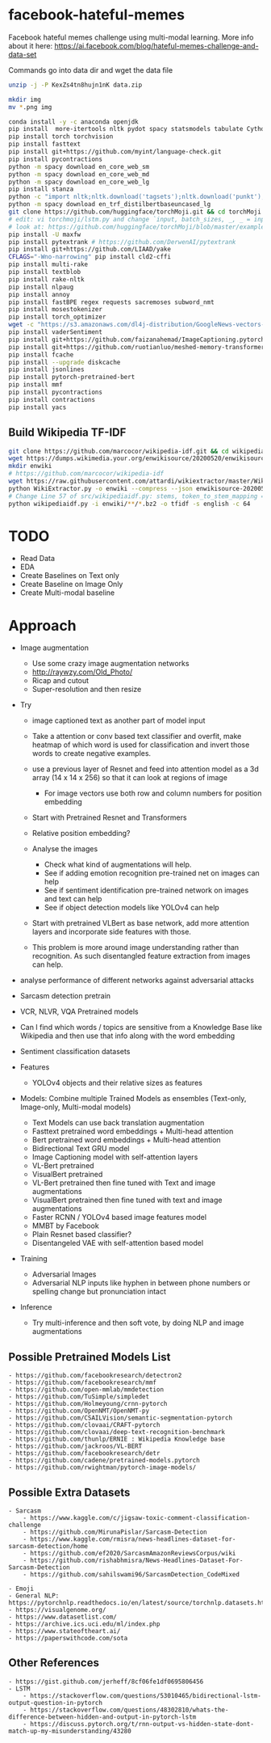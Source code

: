 # facebook-hateful-memes
Facebook hateful memes challenge using multi-modal learning. More info about it here: https://ai.facebook.com/blog/hateful-memes-challenge-and-data-set

Commands
go into data dir and wget the data file
```bash
unzip -j -P KexZs4tn8hujn1nK data.zip
```

```bash
mkdir img
mv *.png img
```

```bash
conda install -y -c anaconda openjdk
pip install  more-itertools nltk pydot spacy statsmodels tabulate Cython dill flair gensim nltk pydot graphviz scipy pandas seaborn matplotlib bidict transformers contractions pytorch-nlp spacy-transformers stanza
pip install torch torchvision
pip install fasttext
pip install git+https://github.com/myint/language-check.git 
pip install pycontractions
python -m spacy download en_core_web_sm
python -m spacy download en_core_web_md
python -m spacy download en_core_web_lg
pip install stanza
python -c "import nltk;nltk.download('tagsets');nltk.download('punkt');nltk.download('averaged_perceptron_tagger');nltk.download('maxent_ne_chunker');nltk.download('words');import stanza;stanza.download('en');nltk.download('stopwords');nltk.download('vader_lexicon');nltk.download('treebank');nltk.download('wordnet');import gensim.downloader as api;api.load(\"glove-twitter-25\");api.load(\"glove-twitter-50\");api.load(\"glove-wiki-gigaword-50\");api.load(\"word2vec-google-news-300\");api.load(\"conceptnet-numberbatch-17-06-300\");"
python -m spacy download en_trf_distilbertbaseuncased_lg
git clone https://github.com/huggingface/torchMoji.git && cd torchMoji && pip install -e . && python scripts/download_weights.py
# edit: vi torchmoji/lstm.py and change `input, batch_sizes, _, _ = input` line 78
# look at: https://github.com/huggingface/torchMoji/blob/master/examples/score_texts_emojis.py
pip install -U maxfw
pip install pytextrank # https://github.com/DerwenAI/pytextrank
pip install git+https://github.com/LIAAD/yake
CFLAGS="-Wno-narrowing" pip install cld2-cffi
pip install multi-rake
pip install textblob
pip install rake-nltk
pip install nlpaug
pip install annoy
pip install fastBPE regex requests sacremoses subword_nmt
pip install mosestokenizer
pip install torch_optimizer
wget -c "https://s3.amazonaws.com/dl4j-distribution/GoogleNews-vectors-negative300.bin.gz"
pip install vaderSentiment
pip install git+https://github.com/faizanahemad/ImageCaptioning.pytorch.git
pip install git+https://github.com/ruotianluo/meshed-memory-transformer.git
pip install fcache
pip install --upgrade diskcache
pip install jsonlines
pip install pytorch-pretrained-bert
pip install mmf
pip install pycontractions
pip install contractions
pip install yacs
```

## Build Wikipedia TF-IDF
```bash
git clone https://github.com/marcocor/wikipedia-idf.git && cd wikipedia-idf/src
wget https://dumps.wikimedia.your.org/enwikisource/20200520/enwikisource-20200520-pages-articles.xml.bz2
mkdir enwiki
# https://github.com/marcocor/wikipedia-idf
wget https://raw.githubusercontent.com/attardi/wikiextractor/master/WikiExtractor.py
python WikiExtractor.py -o enwiki --compress --json enwikisource-20200520-pages-articles.xml.bz2
# Change Line 57 of src/wikipediaidf.py: stems, token_to_stem_mapping = stem(tokens) if stemmer else None, None => stems, token_to_stem_mapping = stem(tokens) if stemmer else (None, None)
python wikipediaidf.py -i enwiki/**/*.bz2 -o tfidf -s english -c 64


```

# TODO
- Read Data
- EDA
- Create Baselines on Text only
- Create Baseline on Image Only
- Create Multi-modal baseline

# Approach
- Image augmentation
    - Use some crazy image augmentation networks 
    - http://raywzy.com/Old_Photo/
    - Ricap and cutout
    - Super-resolution and then resize
- Try 
    - image captioned text as another part of model input
    - Take a attention or conv based text classifier and overfit, make heatmap of which word is used for classification and invert those words to create negative examples. 
    - use a previous layer of Resnet and feed into attention model as a 3d array (14 x 14 x 256) so that it can look at regions of image
        - For image vectors use both row and column numbers for position embedding
    - Start with Pretrained Resnet and Transformers
    - Relative position embedding?
    - Analyse the images
        - Check what kind of augmentations will help. 
        - See if adding emotion recognition pre-trained net on images can help
        - See if sentiment identification pre-trained network on images and text can help
        - See if object detection models like YOLOv4 can help
        
    - Start with pretrained VLBert as base network, add more attention layers and incorporate side features with those.
    - This problem is more around image understanding rather than recognition. As such disentangled feature extraction from images can help.
- analyse performance of different networks against adversarial attacks
- Sarcasm detection pretrain
- VCR, NLVR, VQA Pretrained models
    
- Can I find which words /  topics are sensitive from a Knowledge Base like Wikipedia and then use that info along with the word embedding
- Sentiment classification datasets

- Features
    - YOLOv4 objects and their relative sizes as features

- Models: Combine multiple Trained Models as ensembles (Text-only, Image-only, Multi-modal models)
    - Text Models can use back translation augmentation
    - Fasttext pretrained word embeddings + Multi-head attention
    - Bert pretrained word embeddings + Multi-head attention
    - Bidirectional Text GRU model
    - Image Captioning model with self-attention layers
    - VL-Bert pretrained
    - VisualBert pretrained
    - VL-Bert pretrained then fine tuned with Text and image augmentations
    - VisualBert pretrained then fine tuned with text and image augmentations
    - Faster RCNN / YOLOv4 based image features model
    - MMBT by Facebook
    - Plain Resnet based classifier? 
    - Disentangeled VAE with self-attention based model
    
    
- Training
    - Adversarial Images
    - Adversarial NLP inputs like hyphen in between phone numbers or spelling change but pronunciation intact
    
    
- Inference
    - Try multi-inference and then soft vote, by doing NLP and image augmentations
    
    
## Possible Pretrained Models List
    - https://github.com/facebookresearch/detectron2
    - https://github.com/facebookresearch/mmf
    - https://github.com/open-mmlab/mmdetection
    - https://github.com/TuSimple/simpledet
    - https://github.com/Holmeyoung/crnn-pytorch
    - https://github.com/OpenNMT/OpenNMT-py
    - https://github.com/CSAILVision/semantic-segmentation-pytorch
    - https://github.com/clovaai/CRAFT-pytorch
    - https://github.com/clovaai/deep-text-recognition-benchmark
    - https://github.com/thunlp/ERNIE : Wikipedia Knowledge base
    - https://github.com/jackroos/VL-BERT
    - https://github.com/facebookresearch/detr
    - https://github.com/cadene/pretrained-models.pytorch
    - https://github.com/rwightman/pytorch-image-models/
    
## Possible Extra Datasets
    - Sarcasm
        - https://www.kaggle.com/c/jigsaw-toxic-comment-classification-challenge
        - https://github.com/MirunaPislar/Sarcasm-Detection
        - https://www.kaggle.com/rmisra/news-headlines-dataset-for-sarcasm-detection/home
        - https://github.com/ef2020/SarcasmAmazonReviewsCorpus/wiki
        - https://github.com/rishabhmisra/News-Headlines-Dataset-For-Sarcasm-Detection
        - https://github.com/sahilswami96/SarcasmDetection_CodeMixed
        
    - Emoji
    - General NLP: https://pytorchnlp.readthedocs.io/en/latest/source/torchnlp.datasets.html
    - https://visualgenome.org/
    - https://www.datasetlist.com/
    - https://archive.ics.uci.edu/ml/index.php
    - https://www.stateoftheart.ai/
    - https://paperswithcode.com/sota
        
    
## Other References
    - https://gist.github.com/jerheff/8cf06fe1df0695806456
    - LSTM
        - https://stackoverflow.com/questions/53010465/bidirectional-lstm-output-question-in-pytorch
        - https://stackoverflow.com/questions/48302810/whats-the-difference-between-hidden-and-output-in-pytorch-lstm
        - https://discuss.pytorch.org/t/rnn-output-vs-hidden-state-dont-match-up-my-misunderstanding/43280
        
